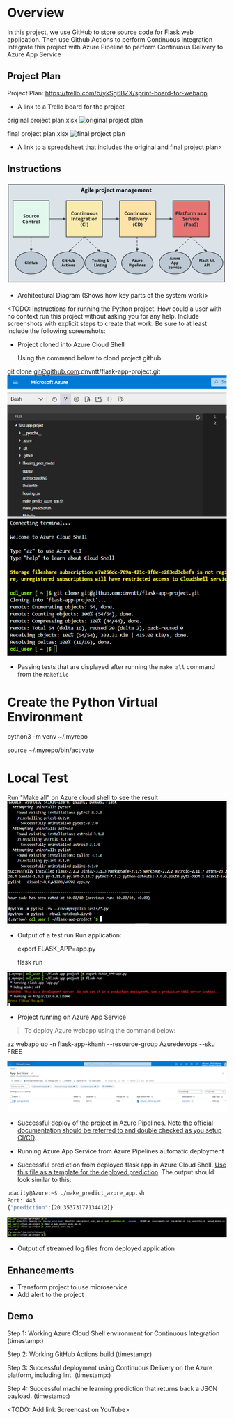 # Overview

In this project, we use GitHub to store source code for Flask web application.
Then use Github Actions to perform Continuous Integration
Integrate this project with Azure Pipeline to perform Continuous Delivery to Azure App Service

## Project Plan
Project Plan:
https://trello.com/b/ykSg6BZX/sprint-board-for-webapp
* A link to a Trello board for the project

original project plan.xlsx  ![original project plan](original%20project%20plan.PNG?raw=true "original project plan")

final project plan.xlsx ![final project plan](final%20project%20plan.PNG?raw=true "final project plan")
* A link to a spreadsheet that includes the original and final project plan>

## Instructions
![architecture](architecture.PNG?raw=true "architecture")
* Architectural Diagram (Shows how key parts of the system work)>


<TODO:  Instructions for running the Python project.  How could a user with no context run this project without asking you for any help.  Include screenshots with explicit steps to create that work. Be sure to at least include the following screenshots:

* Project cloned into Azure Cloud Shell
  
  Using the command below to clond project github
  
git clone git@github.com:dnvntt/flask-app-project.git
![ProjectCloned](ProjectCloned.PNG?raw=true "ProjectCloned")

* Passing tests that are displayed after running the `make all` command from the `Makefile`
# Create the Python Virtual Environment

python3 -m venv ~/.myrepo

source ~/.myrepo/bin/activate

# Local Test
Run "Make all" on Azure cloud shell to see the result
![make_all](make_all.PNG?raw=true "make_all")

* Output of a test run
Run application:

  export FLASK_APP=app.py
  
  flask run

![test_run](test_run.PNG?raw=true "test_run")

* Project running on Azure App Service
> To deploy Azure webapp using the command below:
> 
az webapp up -n flask-app-khanh --resource-group Azuredevops --sku FREE

![webApp](webApp.png?raw=true "webApp")

* Successful deploy of the project in Azure Pipelines.  [Note the official documentation should be referred to and double checked as you setup CI/CD](https://docs.microsoft.com/en-us/azure/devops/pipelines/ecosystems/python-webapp?view=azure-devops).

* Running Azure App Service from Azure Pipelines automatic deployment

* Successful prediction from deployed flask app in Azure Cloud Shell.  [Use this file as a template for the deployed prediction](https://github.com/udacity/nd082-Azure-Cloud-DevOps-Starter-Code/blob/master/C2-AgileDevelopmentwithAzure/project/starter_files/flask-sklearn/make_predict_azure_app.sh).
The output should look similar to this:

```bash
udacity@Azure:~$ ./make_predict_azure_app.sh
Port: 443
{"prediction":[20.35373177134412]}
```
![make_predict_azure_app](make_predict_azure_app.png?raw=true "make_predict_azure_app")

* Output of streamed log files from deployed application
> 

## Enhancements
- Transform project to use microservice
- Add alert to the project

## Demo 

Step 1: Working Azure Cloud Shell environment for Continuous Integration  (timestamp:)

Step 2: Working GitHub Actions build   (timestamp:)

Step 3: Successful deployment using Continuous Delivery on the Azure platform, including lint.  (timestamp:)

Step 4: Successful machine learning prediction that returns back a JSON payload. (timestamp:)


<TODO: Add link Screencast on YouTube>



